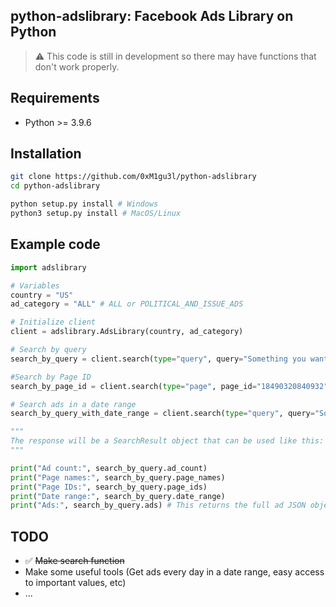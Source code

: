 ## python-adslibrary: Facebook Ads Library on Python

> ⚠️ This code is still in development so there may have functions that don't work properly.

## Requirements

- Python >= 3.9.6

## Installation

```sh
git clone https://github.com/0xM1gu3l/python-adslibrary
cd python-adslibrary

python setup.py install # Windows
python3 setup.py install # MacOS/Linux
```

## Example code

```py
import adslibrary

# Variables
country = "US"
ad_category = "ALL" # ALL or POLITICAL_AND_ISSUE_ADS

# Initialize client
client = adslibrary.AdsLibrary(country, ad_category)

# Search by query
search_by_query = client.search(type="query", query="Something you want search")

#Search by Page ID
search_by_page_id = client.search(type="page", page_id="18490320840932")

# Search ads in a date range
search_by_query_with_date_range = client.search(type="query", query="Something you want search", date_min="2025-01-01", date_max="2025-01-16") # Return ads that match "Nitnendo" in between these dates

"""
The response will be a SearchResult object that can be used like this:
"""

print("Ad count:", search_by_query.ad_count)
print("Page names:", search_by_query.page_names)
print("Page IDs:", search_by_query.page_ids)
print("Date range:", search_by_query.date_range)
print("Ads:", search_by_query.ads) # This returns the full ad JSON object, it's big!
```

## TODO

- ✅ ~~Make search function~~
- Make some useful tools (Get ads every day in a date range, easy access to important values, etc)
- ...
